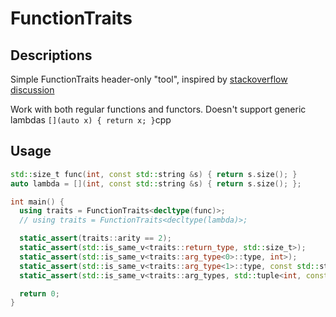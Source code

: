 # FunctionTraits

## Descriptions

Simple FunctionTraits header-only "tool", inspired by [stackoverflow discussion](https://stackoverflow.com/questions/7943525/is-it-possible-to-figure-out-the-parameter-type-and-return-type-of-a-lambda)

Work with both regular functions and functors.
Doesn't support generic lambdas `[](auto x) { return x; }`cpp

## Usage

```cpp
std::size_t func(int, const std::string &s) { return s.size(); }
auto lambda = [](int, const std::string &s) { return s.size(); };

int main() {
  using traits = FunctionTraits<decltype(func)>;
  // using traits = FunctionTraits<decltype(lambda)>;

  static_assert(traits::arity == 2);
  static_assert(std::is_same_v<traits::return_type, std::size_t>);
  static_assert(std::is_same_v<traits::arg_type<0>::type, int>);
  static_assert(std::is_same_v<traits::arg_type<1>::type, const std::string &>);
  static_assert(std::is_same_v<traits::arg_types, std::tuple<int, const std::string &>>);

  return 0;
}
```
